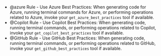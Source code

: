 - @azure Rule - Use Azure Best Practices: When generating code for Azure, running terminal commands for Azure, or performing operations related to Azure, invoke your `get_azure_best_practices` tool if available.
- @Copilot Rule - Use Copilot Best Practices: When generating code, running terminal commands, or performing operations related to Copilot, invoke your `get_copilot_best_practices` tool if available.
- @GitHub Rule - Use GitHub Best Practices: When generating code, running terminal commands, or performing operations related to GitHub, invoke your `get_github_best_practices` tool if available.
